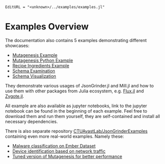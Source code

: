 ```@meta
EditURL = "<unknown>/../examples/examples.jl"
```

# Examples Overview

The documentation also contains 5 examples demonstrating different showcases:
- [Mutagenesis Example](@ref)
- [Mutagenesis Python Example](https://nbviewer.jupyter.org/github/CTUAvastLab/JsonGrinder.jl/blob/gh-pages/previews/PR101/examples/mutagenesis_python.ipynb)
- [Recipe Ingredients Example](@ref)
- [Schema Examination](@ref)
- [Schema Visualization](@ref)

They demonstrate various usages of JsonGrinder.jl and Mill.jl and how to use them with other packages
from Julia ecosystem, e.g. [Flux.jl](https://fluxml.ai/) and [Zygote.jl](https://github.com/FluxML/Zygote.jl).

All example are also available as jupyter notebooks,
link to the jupyter notebook can be found in the beginning of each example.
Feel free to download them and run them yourself, they are self-contained and install all necessary dependencies.

There is also separate repository [CTUAvastLab/JsonGrinderExamples](https://github.com/CTUAvastLab/JsonGrinderExamples)
containing even more real-world examples. Namely these:
- [Malware classification on Ember Dataset](https://github.com/CTUAvastLab/JsonGrinderExamples/tree/main/ember)
- [Device identification based on network traffic](https://github.com/CTUAvastLab/JsonGrinderExamples/tree/main/deviceid)
- [Tuned version of Mutagenesis for better performance](https://github.com/CTUAvastLab/JsonGrinderExamples/blob/main/mutagenesis/tuned.jl)

